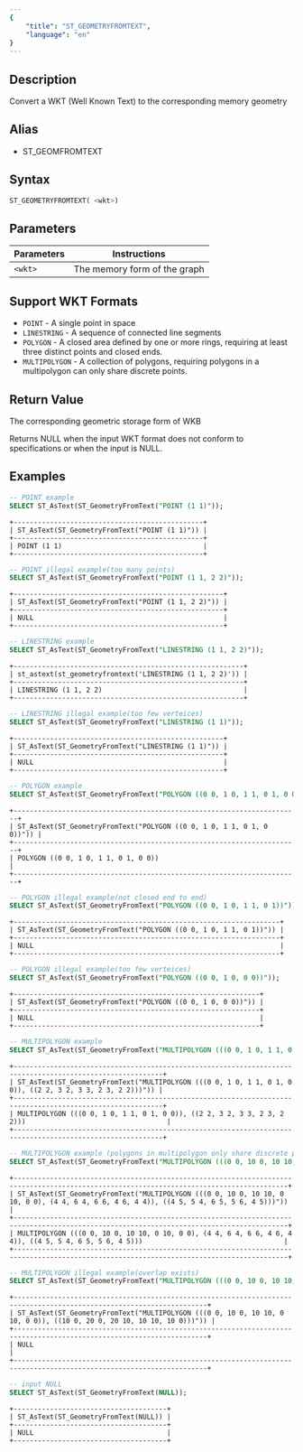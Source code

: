 ```yaml
---
{
    "title": "ST_GEOMETRYFROMTEXT",
    "language": "en"
}
---
```


## Description

Convert a WKT (Well Known Text) to the corresponding memory geometry


## Alias

- ST_GEOMFROMTEXT

## Syntax

```sql
ST_GEOMETRYFROMTEXT( <wkt>)
```
## Parameters

| Parameters | Instructions |
|------------|---------|
| `<wkt>`    | The memory form of the graph |

## Support WKT Formats

- `POINT` - A single point in space
- `LINESTRING` - A sequence of connected line segments
- `POLYGON` - A closed area defined by one or more rings, requiring at least three distinct points and closed ends.
- `MULTIPOLYGON` - A collection of polygons, requiring polygons in a multipolygon can only share discrete points.

## Return Value

The corresponding geometric storage form of WKB

Returns NULL when the input WKT format does not conform to specifications or when the input is NULL.

## Examples

```sql
-- POINT example
SELECT ST_AsText(ST_GeometryFromText("POINT (1 1)"));
```

```text
+-----------------------------------------------+
| ST_AsText(ST_GeometryFromText("POINT (1 1)")) |
+-----------------------------------------------+
| POINT (1 1)                                   |
+-----------------------------------------------+
```

```sql
-- POINT illegal example(too many points)
SELECT ST_AsText(ST_GeometryFromText("POINT (1 1, 2 2)"));
```

```text
+----------------------------------------------------+
| ST_AsText(ST_GeometryFromText("POINT (1 1, 2 2)")) |
+----------------------------------------------------+
| NULL                                               |
+----------------------------------------------------+
```

```sql
-- LINESTRING example
SELECT ST_AsText(ST_GeometryFromText("LINESTRING (1 1, 2 2)"));
```

```text
+---------------------------------------------------------+
| st_astext(st_geometryfromtext('LINESTRING (1 1, 2 2)')) |
+---------------------------------------------------------+
| LINESTRING (1 1, 2 2)                                   |
+---------------------------------------------------------+
```

```sql
-- LINESTRING illegal example(too few verteices)
SELECT ST_AsText(ST_GeometryFromText("LINESTRING (1 1)"));
```

```text
+----------------------------------------------------+
| ST_AsText(ST_GeometryFromText("LINESTRING (1 1)")) |
+----------------------------------------------------+
| NULL                                               |
+----------------------------------------------------+
```

```sql
-- POLYGON example
SELECT ST_AsText(ST_GeometryFromText("POLYGON ((0 0, 1 0, 1 1, 0 1, 0 0))"));
```

``` text
+-----------------------------------------------------------------------+
| ST_AsText(ST_GeometryFromText("POLYGON ((0 0, 1 0, 1 1, 0 1, 0 0))")) |
+-----------------------------------------------------------------------+
| POLYGON ((0 0, 1 0, 1 1, 0 1, 0 0))                                   |
+-----------------------------------------------------------------------+
```

```sql
-- POLYGON illegal example(not closed end to end)
SELECT ST_AsText(ST_GeometryFromText("POLYGON ((0 0, 1 0, 1 1, 0 1))"));
```

```text
+------------------------------------------------------------------+
| ST_AsText(ST_GeometryFromText("POLYGON ((0 0, 1 0, 1 1, 0 1))")) |
+------------------------------------------------------------------+
| NULL                                                             |
+------------------------------------------------------------------+
```

```sql
-- POLYGON illegal example(too few verteices)
SELECT ST_AsText(ST_GeometryFromText("POLYGON ((0 0, 1 0, 0 0))"));
```

```text
+-------------------------------------------------------------+
| ST_AsText(ST_GeometryFromText("POLYGON ((0 0, 1 0, 0 0))")) |
+-------------------------------------------------------------+
| NULL                                                        |
+-------------------------------------------------------------+
```

```sql
-- MULTIPOLYGON example
SELECT ST_AsText(ST_GeometryFromText("MULTIPOLYGON (((0 0, 1 0, 1 1, 0 1, 0 0)), ((2 2, 3 2, 3 3, 2 3, 2 2)))"));
```

```text
+-----------------------------------------------------------------------------------------------------------+
| ST_AsText(ST_GeometryFromText("MULTIPOLYGON (((0 0, 1 0, 1 1, 0 1, 0 0)), ((2 2, 3 2, 3 3, 2 3, 2 2)))")) |
+-----------------------------------------------------------------------------------------------------------+
| MULTIPOLYGON (((0 0, 1 0, 1 1, 0 1, 0 0)), ((2 2, 3 2, 3 3, 2 3, 2 2)))                                   |
+-----------------------------------------------------------------------------------------------------------+
```

```sql
-- MULTIPOLYGON example (polygons in multipolygon only share discrete points.)
SELECT ST_AsText(ST_GeometryFromText("MULTIPOLYGON (((0 0, 10 0, 10 10, 0 10, 0 0), (4 4, 6 4, 6 6, 4 6, 4 4)), ((4 5, 5 4, 6 5, 5 6, 4 5)))"));
```

```text
+------------------------------------------------------------------------------------------------------------------------------------------+
| ST_AsText(ST_GeometryFromText("MULTIPOLYGON (((0 0, 10 0, 10 10, 0 10, 0 0), (4 4, 6 4, 6 6, 4 6, 4 4)), ((4 5, 5 4, 6 5, 5 6, 4 5)))")) |
+------------------------------------------------------------------------------------------------------------------------------------------+
| MULTIPOLYGON (((0 0, 10 0, 10 10, 0 10, 0 0), (4 4, 6 4, 6 6, 4 6, 4 4)), ((4 5, 5 4, 6 5, 5 6, 4 5)))                                   |
+------------------------------------------------------------------------------------------------------------------------------------------+
```

``` sql
-- MULTIPOLYGON illegal example(overlap exists)
SELECT ST_AsText(ST_GeometryFromText("MULTIPOLYGON (((0 0, 10 0, 10 10, 0 10, 0 0)), ((10 0, 20 0, 20 10, 10 10, 10 0)))"));
```

```text
+----------------------------------------------------------------------------------------------------------------------+
| ST_AsText(ST_GeometryFromText("MULTIPOLYGON (((0 0, 10 0, 10 10, 0 10, 0 0)), ((10 0, 20 0, 20 10, 10 10, 10 0)))")) |
+----------------------------------------------------------------------------------------------------------------------+
| NULL                                                                                                                 |
+----------------------------------------------------------------------------------------------------------------------+
```

```sql
-- input NULL
SELECT ST_AsText(ST_GeometryFromText(NULL));
```

```text
+--------------------------------------+
| ST_AsText(ST_GeometryFromText(NULL)) |
+--------------------------------------+
| NULL                                 |
+--------------------------------------+
```